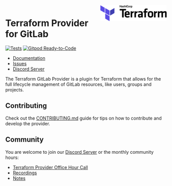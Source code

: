 <a href="https://terraform.io">
    <img src=".github/terraform_logo.svg" alt="Terraform logo" title="Terraform" align="right" height="50" />
</a>

# Terraform Provider for GitLab

[![Tests](https://github.com/gitlabhq/terraform-provider-gitlab/actions/workflows/push.yml/badge.svg)](https://github.com/gitlabhq/terraform-provider-gitlab/actions/workflows/push.yml)
[![Gitpod Ready-to-Code](https://img.shields.io/badge/Gitpod-Ready--to--Code-blue?logo=gitpod)](https://gitpod.io/from-referrer/)

- [Documentation](https://www.terraform.io/docs/providers/gitlab/index.html)
- [Issues](https://github.com/gitlabhq/terraform-provider-gitlab/issues)
- [Discord Server](https://discord.gg/CCc6Pe5EYy) 

The Terraform GitLab Provider is a plugin for Terraform that allows for the full lifecycle management of
GitLab resources, like users, groups and projects.

## Contributing

Check out the [CONTRIBUTING.md](/CONTRIBUTING.md) guide for tips on how to contribute and develop the provider.

## Community

You are welcome to join our [Discord Server](https://discord.gg/CCc6Pe5EYy) or the monthly community hours:

- [Terraform Provider Office Hour Call](https://www.meetup.com/gitlab-virtual-meetups/)
- [Recordings](https://www.youtube.com/playlist?list=PL05JrBw4t0KrMncKb6v9S0wB_liBky39P)
- [Notes](https://docs.google.com/document/d/1-rgmylTUlO2lPRmbmGk0aB-mktg8nYu0NxOkFw9bo_M/edit#)
